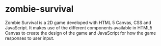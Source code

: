 # zombie-survival
Zombie Survival is a 2D game developed with HTML 5 Canvas, CSS and JavaScript. It makes use of the different components available in HTML5 Canvas to create the design of the game and JavaScript for how the game responses to user input.
